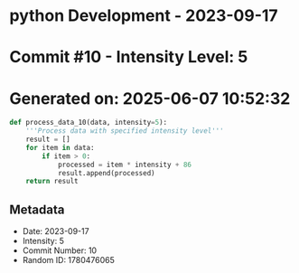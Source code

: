 ﻿# python Development - 2023-09-17
# Commit #10 - Intensity Level: 5
# Generated on: 2025-06-07 10:52:32
```python
def process_data_10(data, intensity=5):
    '''Process data with specified intensity level'''
    result = []
    for item in data:
        if item > 0:
            processed = item * intensity + 86
            result.append(processed)
    return result
```
## Metadata
- Date: 2023-09-17
- Intensity: 5
- Commit Number: 10
- Random ID: 1780476065
